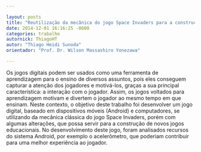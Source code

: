 ```yaml
---

layout: posts
title: "Reutilização da mecânica do jogo Space Invaders para a construção de jogos educacionais"
date: 2014-12-01 16:16:25 -0600
categories: trabalho
autornick: ThiagoHT
autor: "Thiago Heidi Sunoda"
orientador: "Prof. Dr. Wilson Massashiro Yonezawa"

---
```


Os jogos digitais podem ser usados como uma ferramenta de aprendizagem para o ensino de diversos assuntos, pois eles conseguem capturar a atenção dos jogadores e motivá-los, graças a sua principal característica: a interação com o jogador. Assim, os jogos voltados para aprendizagem motivam e divertem o jogador ao mesmo tempo em que ensinam. Neste contexto, o objetivo deste trabalho foi desenvolver um jogo digital, baseado em dispositivos móveis (Android) e computadores, se utilizando da mecânica clássica do jogo Space Invaders, porém com algumas alterações, que possa servir para a construção de novos jogos educacionais. No desenvolvimento deste jogo, foram analisados recursos do sistema Android, por exemplo o acelerômetro, que poderiam contribuir para uma melhor experiência ao jogador.
